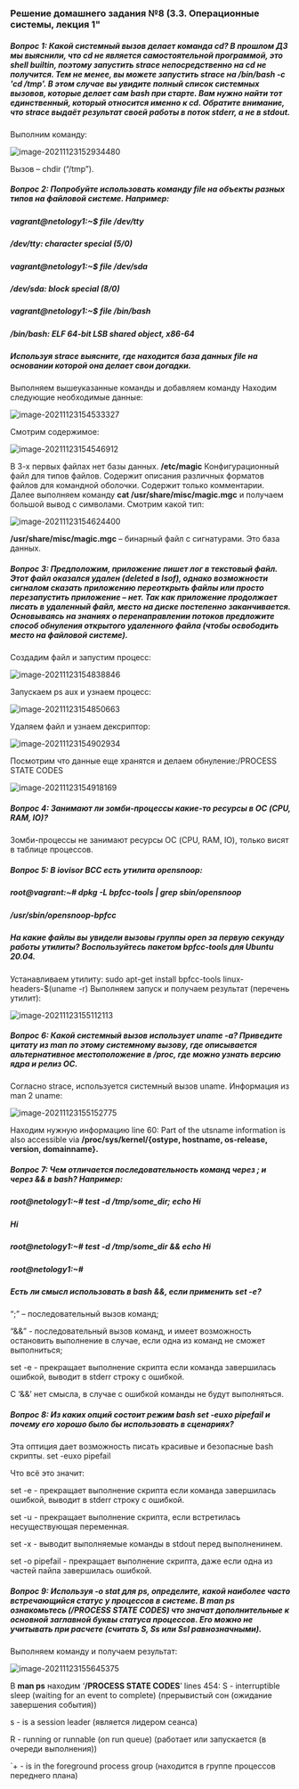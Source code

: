 ### Решение домашнего задания №8 (3.3. Операционные системы, лекция 1"

##### Вопрос 1: Какой системный вызов делает команда cd? В прошлом ДЗ мы выяснили, что cd не является самостоятельной программой, это shell builtin, поэтому запустить strace непосредственно на cd не получится. Тем не менее, вы можете запустить strace на /bin/bash -c 'cd /tmp'. В этом случае вы увидите полный список системных вызовов, которые делает сам bash при старте. Вам нужно найти тот единственный, который относится именно к cd. Обратите внимание, что strace выдаёт результат своей работы в поток stderr, а не в stdout.

Выполним команду:

![image-20211123152934480](image/image-20211123152934480.png)

Вызов – chdir (“/tmp”).

##### Вопрос 2:   Попробуйте использовать команду file на объекты разных типов на файловой системе. Например: 

##### vagrant@netology1:~$ file /dev/tty

##### /dev/tty: character special (5/0)

##### vagrant@netology1:~$ file /dev/sda

##### /dev/sda: block special (8/0)

##### vagrant@netology1:~$ file /bin/bash

##### /bin/bash: ELF 64-bit LSB shared object, x86-64

##### Используя strace выясните, где находится база данных file на основании которой она делает свои догадки.

Выполняем  вышеуказанные команды и добавляем команду 
Находим следующие необходимые данные:

![image-20211123154533327](image/image-20211123154533327.png)

Смотрим содержимое:

![image-20211123154546912](image/image-20211123154546912.png)

В 3-х  первых файлах нет базы данных.
**/etc/magic** Конфигурационный файл для типов файлов. Содержит описания различных форматов файлов для командной оболочки. Содержит только комментарии.
Далее выполняем команду **cat /usr/share/misc/magic.mgc** и получаем большой вывод с символами.
Смотрим какой тип: 

![image-20211123154624400](image/image-20211123154624400.png)

**/usr/share/misc/magic.mgc** – бинарный файл с сигнатурами. Это база данных.

##### Вопрос 3: Предположим, приложение пишет лог в текстовый файл. Этот файл оказался удален (deleted в lsof), однако возможности сигналом сказать приложению переоткрыть файлы или просто перезапустить приложение – нет. Так как приложение продолжает писать в удаленный файл, место на диске постепенно заканчивается. Основываясь на знаниях о перенаправлении потоков предложите способ обнуления открытого удаленного файла (чтобы освободить место на файловой системе).

Создадим файл и запустим процесс:

![image-20211123154838846](image/image-20211123154838846.png)

 Запускаем ps aux и узнаем процесс:

![image-20211123154850663](image/image-20211123154850663.png)

Удаляем файл и узнаем дексриптор:

![image-20211123154902934](image/image-20211123154902934.png)

Посмотрим что данные еще хранятся и делаем обнуление:/PROCESS STATE CODES

![image-20211123154918169](image/image-20211123154918169.png)

##### Вопрос 4: Занимают ли зомби-процессы какие-то ресурсы в ОС (CPU, RAM, IO)?

Зомби-процессы не занимают ресурсы ОС (CPU, RAM, IO), только висят в таблице процессов.

##### Вопрос 5:  В iovisor BCC есть утилита opensnoop:

##### root@vagrant:~# dpkg -L bpfcc-tools | grep sbin/opensnoop

##### /usr/sbin/opensnoop-bpfcc

##### На какие файлы вы увидели вызовы группы open за первую секунду работы утилиты? Воспользуйтесь пакетом bpfcc-tools для Ubuntu 20.04.

Устанавливаем утилиту: sudo apt-get install bpfcc-tools linux-headers-$(uname -r)
Выполняем запуск и получаем результат (перечень утилит):

![image-20211123155112113](image/image-20211123155112113.png)

##### Вопрос 6: Какой системный вызов использует uname -a? Приведите цитату из man по этому системному вызову, где описывается альтернативное местоположение в /proc, где можно узнать версию ядра и релиз ОС.

Согласно strace, используется системный вызов uname.
Информация из man 2 uname:

![image-20211123155152775](image/image-20211123155152775.png)

Находим нужную информацию line 60:
 Part of the utsname information is also accessible via **/proc/sys/kernel/{ostype, hostname, os‐release, version, domainname}.**

##### Вопрос 7:  Чем отличается последовательность команд через ; и через && в bash? Например:

##### root@netology1:~# test -d /tmp/some_dir; echo Hi

##### Hi

##### root@netology1:~# test -d /tmp/some_dir && echo Hi

##### root@netology1:~#

##### Есть ли смысл использовать в bash &&, если применить set -e?

“;” – последовательный вызов команд;

“&&” - последовательный вызов команд, и имеет возможность остановить выполнение в случае, если одна из команд не сможет выполниться;

set -e - прекращает выполнение скрипта если команда завершилась ошибкой, выводит в stderr строку с ошибкой. 

С ‘&&’ нет смысла, в случае с ошибкой команды не будут выполняться.

##### Вопрос 8: Из каких опций состоит режим bash set -euxo pipefail и почему его хорошо было бы использовать в сценариях?

Эта оптиция дает возможность писать красивые и безопасные bash скрипты.
set -euxo pipefail

Что всё это значит:

set -e - прекращает выполнение скрипта если команда завершилась ошибкой, выводит в stderr строку с ошибкой. 

set -u - прекращает выполнение скрипта, если встретилась несуществующая переменная.

set -x - выводит выполняемые команды в stdout перед выполненинем.

set -o pipefail - прекращает выполнение скрипта, даже если одна из частей пайпа завершилась ошибкой. 

##### Вопрос 9: Используя -o stat для ps, определите, какой наиболее часто встречающийся статус у процессов в системе. В man ps ознакомьтесь (/PROCESS STATE CODES) что значат дополнительные к основной заглавной буквы статуса процессов. Его можно не учитывать при расчете (считать S, Ss или Ssl равнозначными).

Выполняем команду и получаем результат:

![image-20211123155645375](image/image-20211123155645375.png)

В **man ps** находим ‘**/PROCESS STATE CODES**’ lines 454:
S  -   interruptible sleep (waiting for an event to complete) (прерывистый сон (ожидание завершения события))

s  -  is a session leader (является лидером сеанса)

R  -  running or runnable (on run queue) (работает или запускается (в очереди выполнения))

`+ - is in the foreground process group (находится в группе процессов переднего плана)

